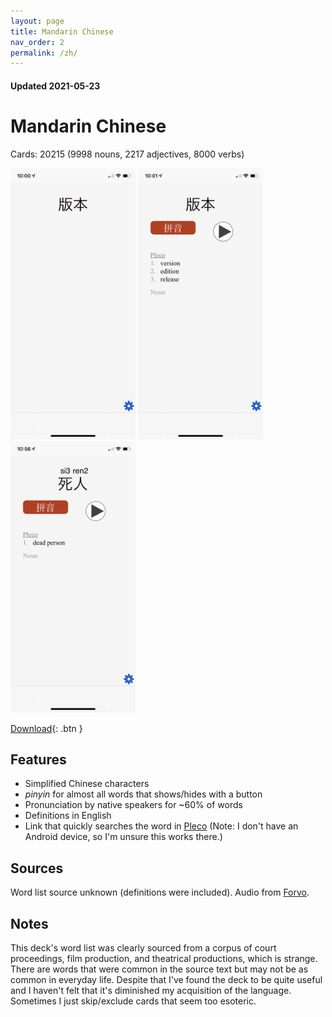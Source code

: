 ```yaml
---
layout: page
title: Mandarin Chinese
nav_order: 2
permalink: /zh/
---
```


#### Updated 2021-05-23
# Mandarin Chinese

Cards: 20215 (9998 nouns, 2217 adjectives, 8000 verbs)

<img width="200" src="/assets/IMG_5961.PNG"/>
<img width="200" src="/assets/IMG_5962.PNG"/>
<img width="200" src="/assets/IMG_5966.PNG"/>

[Download](https://static.proto.cards/zh-1.0.0.apkg){: .btn }

## Features

* Simplified Chinese characters
* _pinyin_ for almost all words that shows/hides with a button
* Pronunciation by native speakers for ~60% of words
* Definitions in English
* Link that quickly searches the word in [Pleco](https://www.pleco.com/) (Note: I don't have an Android device, so I'm unsure this works there.)

## Sources

Word list source unknown (definitions were included). Audio from [Forvo](https://forvo.com/).

## Notes

This deck's word list was clearly sourced from a corpus of court proceedings, film production, and theatrical productions, which is strange. There are words that were common in the source text but may not be as common in everyday life. Despite that I've found the deck to be quite useful and I haven't felt that it's diminished my acquisition of the language. Sometimes I just skip/exclude cards that seem too esoteric.
